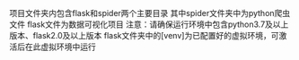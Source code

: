 项目文件夹内包含flask和spider两个主要目录
其中spider文件夹中为python爬虫文件
flask文件为数据可视化项目
注意：请确保运行环境中包含python3.7及以上版本、flask2.0及以上版本
      flask文件夹中的[venv]为已配置好的虚拟环境，可激活后在此虚拟环境中运行
